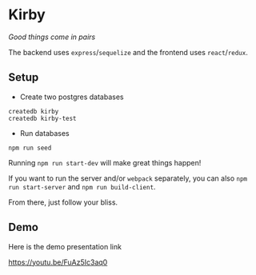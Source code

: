 # Kirby

_Good things come in pairs_

The backend uses `express`/`sequelize` and the frontend uses
`react`/`redux`.

## Setup

* Create two postgres databases

```
createdb kirby
createdb kirby-test
```

* Run databases

```
npm run seed
```

Running `npm run start-dev` will make great things happen!

If you want to run the server and/or `webpack` separately, you can also
`npm run start-server` and `npm run build-client`.

From there, just follow your bliss.

## Demo

Here is the demo presentation link

https://youtu.be/FuAz5Ic3aq0
